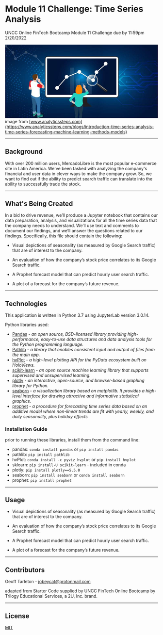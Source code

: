 # Module 11 Challenge: Time Series Analysis
UNCC Online FinTech Bootcamp Module 11 Challenge due by 11:59pm 2/20/2022

![](Images/time_analysis_title-banner.jpeg)
image from [www.analyticssteps.com](https://www.analyticssteps.com/blogs/introduction-time-series-analysis-time-series-forecasting-machine-learning-methods-models)

---

## Background

With over 200 million users, MercadoLibre is the most popular e-commerce site in Latin America. We've been tasked with analyzing the company's financial and user data in clever ways to make the company grow. So, we want to find out if the ability to predict search traffic can translate into the ability to successfully trade the stock.

---

## What's Being Created

In a bid to drive revenue, we’ll produce a Jupyter notebook that contains our data preparation, analysis, and visualizations for all the time series data that the company needs to understand. We’ll use text and comments to document our findings, and we’ll answer the questions related to our findings. Specifically, this file should contain the following:

 - Visual depictions of seasonality (as measured by Google Search traffic) that are of interest to the company.

 - An evaluation of how the company’s stock price correlates to its Google Search traffic.

 - A Prophet forecast model that can predict hourly user search traffic.

 - A plot of a forecast for the company’s future revenue.

---

## Technologies

This application is written in Python 3.7 using JupyterLab version 3.0.14.

Python libraries used:

 - [Pandas](https://pandas.pydata.org/pandas-docs/stable/) - *an open source, BSD-licensed library providing high-performance, easy-to-use data structures and data analysis tools for the Python programming language.*
 - [Pathlib](https://docs.python.org/3.7/library/pathlib.html) - *a library that enables consistent input and output of files from the main app.*
 - [hvPlot](https://hvplot.holoviz.org/user_guide/Introduction.html) - *a high-level plotting API for the PyData ecosystem built on HoloViews.*
 - [scikit-learn](https://scikit-learn.org/stable/user_guide.html) - *an open source machine learning library that supports supervised and unsupervised learning.*
 - [plotly](https://plotly.com/python/) - *an interactive, open-source, and browser-based graphing library for Python.*
 - [seaborn](https://seaborn.pydata.org/installing.html) - *a visualization library based on matplotlib. It provides a high-level interface for drawing attractive and informative statistical graphics.*
 - [prophet](https://facebook.github.io/prophet/) - *a procedure for forecasting time series data based on an additive model where non-linear trends are fit with yearly, weekly, and daily seasonality, plus holiday effects*


### Installation Guide

prior to running these libraries, install them from the command line:
  - pandas: `conda install pandas` or `pip install pandas`  
  - pathlib: `pip install pathlib`
  - hvPlot: `conda install -c pyviz hvplot` or `pip install hvplot`
  - sklearn: `pip install-U scikit-learn` - included in conda
  - plotly: `pip install plotly==5.5.0`
  - seaborn: `pip install seaborn` or `conda install seaborn`
  - prophet: `pip install prophet`
  
---

## Usage

 - Visual depictions of seasonality (as measured by Google Search traffic) that are of interest to the company.

 - An evaluation of how the company’s stock price correlates to its Google Search traffic.

 - A Prophet forecast model that can predict hourly user search traffic.

 - A plot of a forecast for the company’s future revenue.

---

## Contributors

Geoff Tarleton - jobeycat@protonmail.com

adapted from Starter Code supplied by UNCC FinTech Online Bootcamp by Trilogy Educational Services, a 2U, Inc. brand.

---

## License

[MIT](LICENSE)